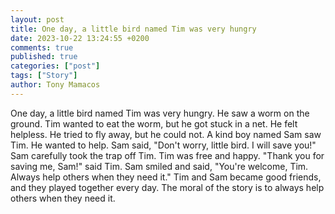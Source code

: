```yaml
---
layout: post
title: One day, a little bird named Tim was very hungry
date: 2023-10-22 13:24:55 +0200
comments: true
published: true
categories: ["post"]
tags: ["Story"]
author: Tony Mamacos
---
```

One day, a little bird named Tim was very hungry. He saw a worm on the ground. Tim wanted to eat the worm, but he got stuck in a net. He felt helpless. He tried to fly away, but he could not.
A kind boy named Sam saw Tim. He wanted to help. Sam said, "Don't worry, little bird. I will save you!" Sam carefully took the trap off Tim. Tim was free and happy.
"Thank you for saving me, Sam!" said Tim. Sam smiled and said, "You're welcome, Tim. Always help others when they need it." Tim and Sam became good friends, and they played together every day. The moral of the story is to always help others when they need it.
